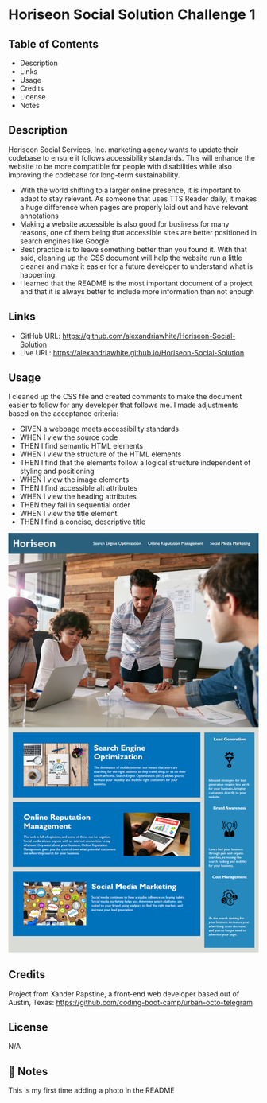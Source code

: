 # Horiseon Social Solution Challenge 1
## Table of Contents 
* Description
* Links
* Usage
* Credits
* License
* Notes

## Description

Horiseon Social Services, Inc. marketing agency wants to update their codebase to ensure it follows accessibility standards. This will enhance the website to be more compatible for people with disabilities while also improving the codebase for long-term sustainability. 

- With the world shifting to a larger online presence, it is important to adapt to stay relevant. As someone that uses TTS Reader daily, it makes a huge difference when pages are properly laid out and have relevant annotations   
- Making a website accessible is also good for business for many reasons, one of them being that accessible sites are better positioned in search engines like Google
- Best practice is to leave something better than you found it. With that said, cleaning up the CSS document will help the website run a little cleaner and make it easier for a future developer to understand what is happening. 
- I learned that the README is the most important document of a project and that it is always better to include more information than not enough


## Links

* GitHub URL: https://github.com/alexandriawhite/Horiseon-Social-Solution
* Live URL: https://alexandriawhite.github.io/Horiseon-Social-Solution


## Usage

I cleaned up the CSS file and created comments to make the document easier to follow for any developer that follows me. I made adjustments based on the acceptance criteria: 

* GIVEN a webpage meets accessibility standards
* WHEN I view the source code
* THEN I find semantic HTML elements
* WHEN I view the structure of the HTML elements
* THEN I find that the elements follow a logical structure independent of styling and positioning
* WHEN I view the image elements
* THEN I find accessible alt attributes
* WHEN I view the heading attributes
* THEN they fall in sequential order
* WHEN I view the title element
* THEN I find a concise, descriptive title

    
![Screenshot of the live webpage](./assets/images/screenshot.png)


## Credits

Project from Xander Rapstine, a front-end web developer based out of Austin, Texas: https://github.com/coding-boot-camp/urban-octo-telegram


## License

N/A

## 📝 Notes
This is my first time adding a photo in the README
